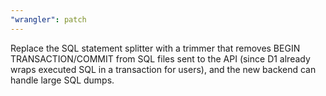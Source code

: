 ```yaml
---
"wrangler": patch
---
```


Replace the SQL statement splitter with a trimmer that removes BEGIN TRANSACTION/COMMIT from SQL files sent to the API (since D1 already wraps executed SQL in a transaction for users), and the new backend can handle large SQL dumps.
